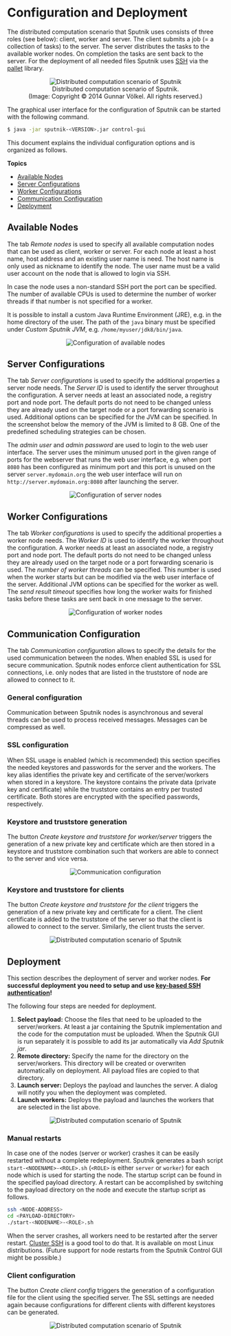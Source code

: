 # Configuration and Deployment

The distributed computation scenario that Sputnik uses consists of three roles (see below): client, worker and server.
The client submits a job (= a collection of tasks) to the server.
The server distributes the tasks to the available worker nodes.
On completion the tasks are sent back to the server.
For the deployment of all needed files Sputnik uses [SSH](http://en.wikipedia.org/wiki/Secure_Shell) via the [pallet](http://palletops.com/) library.

<p align="center">
<img src="images/scenario.png" alt="Distributed computation scenario of Sputnik" title="Distributed computation scenario of Sputnik" align="center" />
<br>
Distributed computation scenario of Sputnik.
<br>
(Image: Copyright © 2014 Gunnar Völkel. All rights reserved.)
</p>

The graphical user interface for the configuration of Sputnik can be started with the following command.
```bash
$ java -jar sputnik-<VERSION>.jar control-gui
```

This document explains the individual configuration options and is organized as follows.

**Topics**
* [Available Nodes](#available-nodes)
* [Server Configurations](#server-configurations)
* [Worker Configurations](#worker-configurations)
* [Communication Configuration](#communication-configuration)
* [Deployment](#deployment)


## Available Nodes

The tab *Remote nodes* is used to specify all available computation nodes that can be used as client, worker or server.
For each node at least a host name, host address and an existing user name is need.
The host name is only used as nickname to identify the node.
The user name must be a valid user account on the node that is allowed to login via SSH.

In case the node uses a non-standard SSH port the port can be specified.
The number of available CPUs is used to determine the number of worker threads if that number is not specified for a worker.

It is possible to install a custom Java Runtime Environment (JRE), e.g. in the home directory of the user.
The path of the ```java``` binary must be specified under *Custom Sputnik JVM*, e.g. ```/home/myuser/jdk8/bin/java```.
<p align="center">
<img src="images/node-config.png" alt="Configuration of available nodes" title="Configuration of available nodes" align="center" />
</p>


## Server Configurations

The tab *Server configurations* is used to specify the additional properties a server node needs.
The *Server ID* is used to identify the server throughout the configuration.
A server needs at least an associated node, a registry port and node port.
The default ports do not need to be changed unless they are already used on the target node or a port forwarding scenario is used.
Additional options can be specified for the JVM can be specified. In the screenshot below the memory of the JVM is limited to 8 GB.
One of the predefined scheduling strategies can be chosen.

The *admin user* and *admin password* are used to login to the web user interface.
The server uses the minimum unused port in the given range of ports for the webserver that runs the web user interface,
e.g. when port ```8080``` has been configured as minimum port and this port is unused on the server ```server.mydomain.org```
the web user interface will run on ```http://server.mydomain.org:8080``` after launching the server. 

<p align="center">
<img src="images/server-config.png" alt="Configuration of server nodes" title="Configuration of server nodes" align="center" />
</p>


## Worker Configurations

The tab *Worker configurations* is used to specify the additional properties a worker node needs.
The *Worker ID* is used to identify the worker throughout the configuration.
A worker needs at least an associated node, a registry port and node port.
The default ports do not need to be changed unless they are already used on the target node or a port forwarding scenario is used.
The *number of worker threads* can be specified.
This number is used when the worker starts but can be modified via the web user interface of the server.
Additional JVM options can be specified for the worker as well.
The *send result timeout* specifies how long the worker waits for finished tasks before these tasks are sent back in one message to the server.

<p align="center">
<img src="images/worker-config.png" alt="Configuration of worker nodes" title="Configuration of worker nodes" align="center" />
</p>


## Communication Configuration

The tab *Communication configuration* allows to specify the details for the used communication between the nodes.
When enabled SSL is used for secure communication.
Sputnik nodes enforce client authentication for SSL connections, i.e. only nodes that are listed in the truststore of node are allowed to connect to it.


### General configuration

Communication between Sputnik nodes is asynchronous and several threads can be used to process received messages.
Messages can be compressed as well.

### SSL configuration

When SSL usage is enabled (which is recommended) this section specifies the needed keystores and passwords for the server and the workers.
The key alias identifies the private key and certificate of the server/workers when stored in a keystore.
The keystore contains the private data (private key and certificate) while the truststore contains an entry per trusted certificate.
Both stores are encrypted with the specified passwords, respectively.

### Keystore and truststore generation

The button *Create keystore and truststore for worker/server* triggers the generation of a new private key and certificate which are then
stored in a keystore and truststore combination such that workers are able to connect to the server and vice versa.

<p align="center">
<img src="images/communication-config.png" alt="Communication configuration" title="Communication configuration" align="center" />
</p>

### Keystore and truststore for clients

The button *Create keystore and truststore for the client* triggers the generation of a new private key and certificate for a client.
The client certificate is added to the truststore of the server so that the client is allowed to connect to the server.
Similarly, the client trusts the server. 

<p align="center">
<img src="images/communication-config-client.png" alt="Distributed computation scenario of Sputnik" title="Distributed computation scenario of Sputnik" align="center" />
</p>


## Deployment

This section describes the deployment of server and worker nodes.
**For successful deployment you need to setup and use [key-based SSH authentication](SSH.md)!** 

The following four steps are needed for deployment.

1. **Select payload:** Choose the files that need to be uploaded to the server/workers.
  At least a jar containing the Sputnik implementation and the code for the computation must be uploaded.
  When the Sputnik GUI is run separately it is possible to add its jar automatically via *Add Sputnik jar*.
2. **Remote directory:** Specify the name for the directory on the server/workers.
  This directory will be created or overwriten automatically on deployment. All payload files are copied to that directory.
3. **Launch server:** Deploys the payload and launches the server. A dialog will notify you when the deployment was completed.
4. **Launch workers:** Deploys the payload and launches the workers that are selected in the list above.

<p align="center">
<img src="images/launch-config.png" alt="Distributed computation scenario of Sputnik" title="Distributed computation scenario of Sputnik" align="center" />
</p>

### Manual restarts

In case one of the nodes (server or worker) crashes it can be easily restarted without a complete redeployment.
Sputnik generates a bash script ```start-<NODENAME>-<ROLE>.sh``` (```<ROLE>``` is either ```server``` or ```worker```)
for each node which is used for starting the node. The startup script can be found in the specified payload directory.
A restart can be accomplished by switching to the payload directory on the node and execute the startup script as follows.
```bash
ssh <NODE-ADDRESS>
cd <PAYLOAD-DIRECTORY>
./start-<NODENAME>-<ROLE>.sh
```
When the server crashes, all workers need to be restarted after the server restart.
[Cluster SSH](http://github.com/duncs/clusterssh) is a good tool to do that.
It is available on most Linux distributions.
(Future support for node restarts from the Sputnik Control GUI might be possible.)

### Client configuration

The button *Create client config* triggers the generation of a configuration file for the client using the specified server.
The SSL settings are needed again because configurations for different clients with different keystores can be generated.

<p align="center">
<img src="images/client-config.png" alt="Distributed computation scenario of Sputnik" title="Distributed computation scenario of Sputnik" align="center" />
</p>